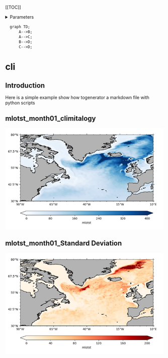 
[[TOC]]


<details>
  <summary>Parameters</summary>

![red](./plots/mlotst_01_cli.png)

bbla science stuff I know
lalala
mooncake is the best

</details>

```mermaid
  graph TD;
      A-->B;
      A-->C;
      B-->D;
      C-->D;
```



# cli

## Introduction


Here is a simple example show how togenerator a markdown file with python scripts
## mlotst_month01_climitalogy
  
![red](./plots/mlotst_01_cli.png)
## mlotst_month01_Standard Deviation
  
![green](./plots/mlotst_01_std.png)